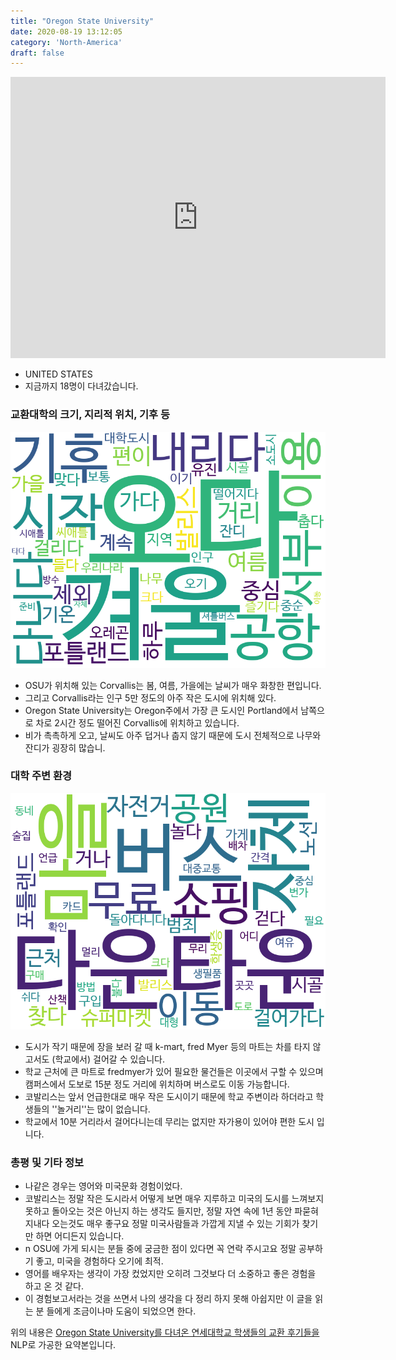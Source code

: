 ```yaml
---
title: "Oregon State University"
date: 2020-08-19 13:12:05
category: 'North-America'
draft: false
---
```


<iframe
width="600"
height="450"
frameborder="0" style="border:0"
src="https://www.google.com/maps/embed/v1/place?key=AIzaSyC9e1AME-pVmWC4hBpFdu5S4dKzyepa3HQ&q=Oregon+State+University&center=44.5637806,-123.2794443&zoom=14" allowfullscreen>
</iframe>

* UNITED STATES
* 지금까지 18명이 다녀갔습니다. 

### 교환대학의 크기, 지리적 위치, 기후 등

![gen_info-WordCloud](../univ_wordclouds_okt/gen_info/US000140_gen_info_okt.png)

* OSU가 위치해 있는 Corvallis는 봄, 여름, 가을에는 날씨가 매우 화창한 편입니다.
* 그리고 Corvallis라는 인구 5만 정도의 아주 작은 도시에 위치해 있다.
* Oregon State University는 Oregon주에서 가장 큰 도시인 Portland에서 남쪽으로 차로 2시간 정도 떨어진 Corvallis에 위치하고 있습니다.
* 비가 촉촉하게 오고, 날씨도 아주 덥거나 춥지 않기 때문에 도시 전체적으로 나무와 잔디가 굉장히 많습니.


### 대학 주변 환경

![env_info-WordCloud](../univ_wordclouds_okt/env_info/US000140_env_info_okt.png)

* 도시가 작기 때문에 장을 보러 갈 때 k-mart, fred Myer 등의 마트는 차를 타지 않고서도 (학교에서) 걸어갈 수 있습니다.
* 학교 근처에 큰 마트로 fredmyer가 있어 필요한 물건들은 이곳에서 구할 수 있으며 캠퍼스에서 도보로 15분 정도 거리에 위치하며 버스로도 이동 가능합니다.
* 코발리스는 앞서 언급한대로 매우 작은 도시이기 때문에 학교 주변이라 하더라고 학생들의 ''놀거리''는 많이 없습니다.
* 학교에서 10분 거리라서 걸어다니는데 무리는 없지만 자가용이 있어야 편한 도시 입니다.


### 총평 및 기타 정보 
* 나같은 경우는 영어와 미국문화 경험이었다.
* 코발리스는 정말 작은 도시라서 어떻게 보면 매우 지루하고 미국의 도시를 느껴보지 못하고 돌아오는 것은 아닌지 하는 생각도 들지만, 정말 자연 속에 1년 동안 파묻혀 지내다 오는것도 매우 좋구요 정말 미국사람들과 가깝게 지낼 수 있는 기회가 찾기만 하면 어디든지 있습니다.
* n OSU에 가게 되시는 분들 중에 궁금한 점이 있다면 꼭 연락 주시고요 정말 공부하기 좋고, 미국을 경험하다 오기에 최적.
* 영어를 배우자는 생각이 가장 컸었지만 오히려 그것보다 더 소중하고 좋은 경험을 하고 온 것 같다.
* 이 경험보고서라는 것을 쓰면서 나의 생각을 다 정리 하지 못해 아쉽지만 이 글을 읽는 분 들에게 조금이나마 도움이 되었으면 한다.


위의 내용은 [Oregon State University를 다녀온 연세대학교 학생들의 교환 후기들을](http://oia.yonsei.ac.kr/partner/expReport.asp?ucode=US000140&bgbn=A) NLP로 가공한 요약본입니다. 
